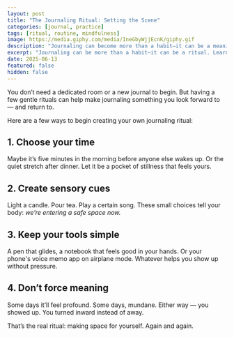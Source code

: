 ```yaml
---
layout: post
title: "The Journaling Ritual: Setting the Scene"
categories: [journal, practice]
tags: [ritual, routine, mindfulness]
image: https://media.giphy.com/media/IneGbyWjjEcnK/giphy.gif
description: "Journaling can become more than a habit—it can be a meaningful ritual. Here's how to create a writing practice that feels sacred, calming, and consistent."
excerpt: "Journaling can be more than a habit—it can be a ritual. Learn how to create a consistent practice that feels nourishing, grounded, and sacred in your daily life."
date: 2025-06-13
featured: false
hidden: false
---
```


You don’t need a dedicated room or a new journal to begin. But having a few gentle rituals can help make journaling something you look forward to — and return to.

Here are a few ways to begin creating your own journaling ritual:

## 1. Choose your time

Maybe it’s five minutes in the morning before anyone else wakes up. Or the quiet stretch after dinner. Let it be a pocket of stillness that feels yours.

## 2. Create sensory cues

Light a candle. Pour tea. Play a certain song. These small choices tell your body: _we’re entering a safe space now._

## 3. Keep your tools simple

A pen that glides, a notebook that feels good in your hands. Or your phone's voice memo app on airplane mode. Whatever helps you show up without pressure.

## 4. Don’t force meaning

Some days it’ll feel profound. Some days, mundane. Either way — you showed up. You turned inward instead of away.

That’s the real ritual: making space for yourself. Again and again.
